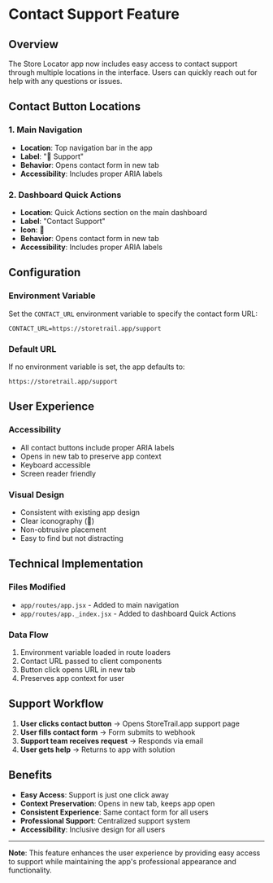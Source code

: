 # Contact Support Feature

## Overview

The Store Locator app now includes easy access to contact support through multiple locations in the interface. Users can quickly reach out for help with any questions or issues.

## Contact Button Locations

### 1. Main Navigation
- **Location**: Top navigation bar in the app
- **Label**: "💬 Support"
- **Behavior**: Opens contact form in new tab
- **Accessibility**: Includes proper ARIA labels

### 2. Dashboard Quick Actions
- **Location**: Quick Actions section on the main dashboard
- **Label**: "Contact Support"
- **Icon**: 💬
- **Behavior**: Opens contact form in new tab
- **Accessibility**: Includes proper ARIA labels

## Configuration

### Environment Variable
Set the `CONTACT_URL` environment variable to specify the contact form URL:

```env
CONTACT_URL=https://storetrail.app/support
```

### Default URL
If no environment variable is set, the app defaults to:
```
https://storetrail.app/support
```

## User Experience

### Accessibility
- All contact buttons include proper ARIA labels
- Opens in new tab to preserve app context
- Keyboard accessible
- Screen reader friendly

### Visual Design
- Consistent with existing app design
- Clear iconography (💬)
- Non-obtrusive placement
- Easy to find but not distracting

## Technical Implementation

### Files Modified
- `app/routes/app.jsx` - Added to main navigation
- `app/routes/app._index.jsx` - Added to dashboard Quick Actions

### Data Flow
1. Environment variable loaded in route loaders
2. Contact URL passed to client components
3. Button click opens URL in new tab
4. Preserves app context for user

## Support Workflow

1. **User clicks contact button** → Opens StoreTrail.app support page
2. **User fills contact form** → Form submits to webhook
3. **Support team receives request** → Responds via email
4. **User gets help** → Returns to app with solution

## Benefits

- **Easy Access**: Support is just one click away
- **Context Preservation**: Opens in new tab, keeps app open
- **Consistent Experience**: Same contact form for all users
- **Professional Support**: Centralized support system
- **Accessibility**: Inclusive design for all users

---

**Note**: This feature enhances the user experience by providing easy access to support while maintaining the app's professional appearance and functionality. 